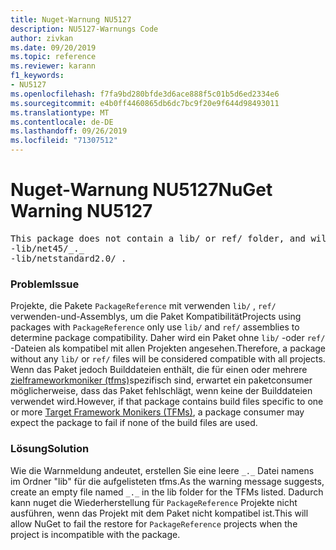 ```yaml
---
title: Nuget-Warnung NU5127
description: NU5127-Warnungs Code
author: zivkan
ms.date: 09/20/2019
ms.topic: reference
ms.reviewer: karann
f1_keywords:
- NU5127
ms.openlocfilehash: f7fa9bd280bfde3d6ace888f5c01b5d6ed2334e6
ms.sourcegitcommit: e4b0ff4460865db6dc7bc9f20e9f644d98493011
ms.translationtype: MT
ms.contentlocale: de-DE
ms.lasthandoff: 09/26/2019
ms.locfileid: "71307512"
---
```

# <a name="nuget-warning-nu5127"></a><span data-ttu-id="f12f3-103">Nuget-Warnung NU5127</span><span class="sxs-lookup"><span data-stu-id="f12f3-103">NuGet Warning NU5127</span></span>

<pre>This package does not contain a lib/ or ref/ folder, and will therefore be treated as compatible for all frameworks. Since framework specific files were found under the build/ directory for net45, netstandard2.0, consider creating the following empty files to correctly narrow the compatibility of the package:
-lib/net45/_._
-lib/netstandard2.0/_._</pre>

### <a name="issue"></a><span data-ttu-id="f12f3-104">Problem</span><span class="sxs-lookup"><span data-stu-id="f12f3-104">Issue</span></span>

<span data-ttu-id="f12f3-105">Projekte, die Pakete `PackageReference` mit verwenden `lib/` , `ref/` verwenden-und-Assemblys, um die Paket Kompatibilität</span><span class="sxs-lookup"><span data-stu-id="f12f3-105">Projects using packages with `PackageReference` only use `lib/` and `ref/` assemblies to determine package compatibility.</span></span> <span data-ttu-id="f12f3-106">Daher wird ein Paket ohne `lib/` -oder `ref/` -Dateien als kompatibel mit allen Projekten angesehen.</span><span class="sxs-lookup"><span data-stu-id="f12f3-106">Therefore, a package without any `lib/` or `ref/` files will be considered compatible with all projects.</span></span> <span data-ttu-id="f12f3-107">Wenn das Paket jedoch Builddateien enthält, die für einen oder mehrere [zielframeworkmoniker (tfms)](../target-frameworks.md)spezifisch sind, erwartet ein paketconsumer möglicherweise, dass das Paket fehlschlägt, wenn keine der Builddateien verwendet wird.</span><span class="sxs-lookup"><span data-stu-id="f12f3-107">However, if that package contains build files specific to one or more [Target Framework Monikers (TFMs)](../target-frameworks.md), a package consumer may expect the package to fail if none of the build files are used.</span></span>

### <a name="solution"></a><span data-ttu-id="f12f3-108">Lösung</span><span class="sxs-lookup"><span data-stu-id="f12f3-108">Solution</span></span>

<span data-ttu-id="f12f3-109">Wie die Warnmeldung andeutet, erstellen Sie eine leere `_._` Datei namens im Ordner "lib" für die aufgelisteten tfms.</span><span class="sxs-lookup"><span data-stu-id="f12f3-109">As the warning message suggests, create an empty file named `_._` in the lib folder for the TFMs listed.</span></span> <span data-ttu-id="f12f3-110">Dadurch kann nuget die Wiederherstellung für `PackageReference` Projekte nicht ausführen, wenn das Projekt mit dem Paket nicht kompatibel ist.</span><span class="sxs-lookup"><span data-stu-id="f12f3-110">This will allow NuGet to fail the restore for `PackageReference` projects when the project is incompatible with the package.</span></span>
